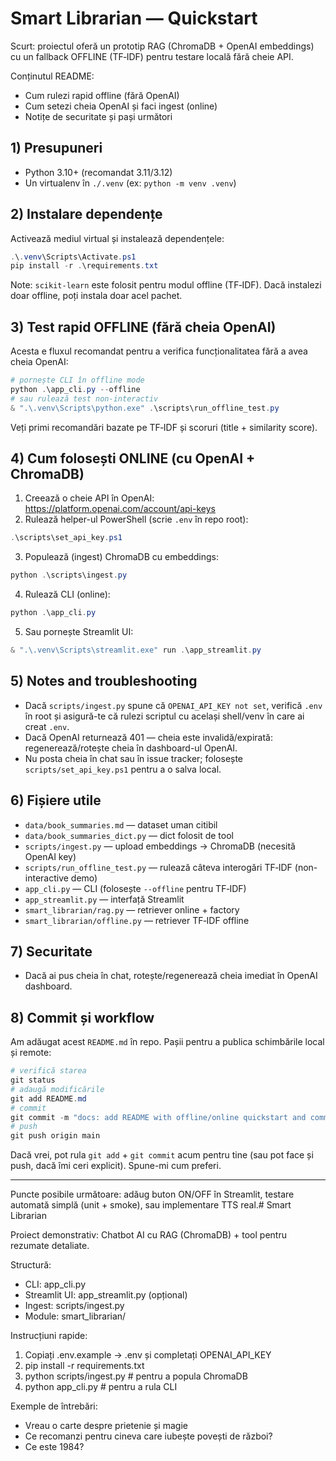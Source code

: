 # Smart Librarian — Quickstart

Scurt: proiectul oferă un prototip RAG (ChromaDB + OpenAI embeddings) cu un fallback OFFLINE (TF‑IDF) pentru testare locală fără cheie API.

Conținutul README:

- Cum rulezi rapid offline (fără OpenAI)
- Cum setezi cheia OpenAI și faci ingest (online)
- Notițe de securitate și pași următori

## 1) Presupuneri
- Python 3.10+ (recomandat 3.11/3.12)
- Un virtualenv în `./.venv` (ex: `python -m venv .venv`)

## 2) Instalare dependențe
Activează mediul virtual și instalează dependențele:

```powershell
.\.venv\Scripts\Activate.ps1
pip install -r .\requirements.txt
```

Note: `scikit-learn` este folosit pentru modul offline (TF‑IDF). Dacă instalezi doar offline, poți instala doar acel pachet.

## 3) Test rapid OFFLINE (fără cheia OpenAI)
Acesta e fluxul recomandat pentru a verifica funcționalitatea fără a avea cheia OpenAI:

```powershell
# pornește CLI în offline mode
python .\app_cli.py --offline
# sau rulează test non-interactiv
& ".\.venv\Scripts\python.exe" .\scripts\run_offline_test.py
```

Veți primi recomandări bazate pe TF‑IDF și scoruri (title + similarity score).

## 4) Cum folosești ONLINE (cu OpenAI + ChromaDB)
1. Creează o cheie API în OpenAI: https://platform.openai.com/account/api-keys
2. Rulează helper-ul PowerShell (scrie `.env` în repo root):

```powershell
.\scripts\set_api_key.ps1
```

3. Populează (ingest) ChromaDB cu embeddings:

```powershell
python .\scripts\ingest.py
```

4. Rulează CLI (online):

```powershell
python .\app_cli.py
```

5. Sau pornește Streamlit UI:

```powershell
& ".\.venv\Scripts\streamlit.exe" run .\app_streamlit.py
```

## 5) Notes and troubleshooting
- Dacă `scripts/ingest.py` spune că `OPENAI_API_KEY not set`, verifică `.env` în root și asigură-te că rulezi scriptul cu același shell/venv în care ai creat `.env`.
- Dacă OpenAI returnează 401 — cheia este invalidă/expirată: regenerează/rotește cheia în dashboard-ul OpenAI.
- Nu posta cheia în chat sau în issue tracker; folosește `scripts/set_api_key.ps1` pentru a o salva local.

## 6) Fișiere utile
- `data/book_summaries.md` — dataset uman citibil
- `data/book_summaries_dict.py` — dict folosit de tool
- `scripts/ingest.py` — upload embeddings -> ChromaDB (necesită OpenAI key)
- `scripts/run_offline_test.py` — rulează câteva interogări TF‑IDF (non-interactive demo)
- `app_cli.py` — CLI (folosește `--offline` pentru TF‑IDF)
- `app_streamlit.py` — interfață Streamlit
- `smart_librarian/rag.py` — retriever online + factory
- `smart_librarian/offline.py` — retriever TF‑IDF offline

## 7) Securitate
- Dacă ai pus cheia în chat, rotește/regenerează cheia imediat în OpenAI dashboard.

## 8) Commit și workflow
Am adăugat acest `README.md` în repo. Pașii pentru a publica schimbările local și remote:

```powershell
# verifică starea
git status
# adaugă modificările
git add README.md
# commit
git commit -m "docs: add README with offline/online quickstart and commands"
# push
git push origin main
```

Dacă vrei, pot rula `git add` + `git commit` acum pentru tine (sau pot face și push, dacă îmi ceri explicit). Spune-mi cum preferi.

---
Puncte posibile următoare: adăug buton ON/OFF în Streamlit, testare automată simplă (unit + smoke), sau implementare TTS real.# Smart Librarian

Proiect demonstrativ: Chatbot AI cu RAG (ChromaDB) + tool pentru rezumate detaliate.

Structură:
- CLI: app_cli.py
- Streamlit UI: app_streamlit.py (opțional)
- Ingest: scripts/ingest.py
- Module: smart_librarian/

Instrucțiuni rapide:
1. Copiați .env.example -> .env și completați OPENAI_API_KEY
2. pip install -r requirements.txt
3. python scripts/ingest.py # pentru a popula ChromaDB
4. python app_cli.py # pentru a rula CLI

Exemple de întrebări:
- Vreau o carte despre prietenie și magie
- Ce recomanzi pentru cineva care iubește povești de război?
- Ce este 1984?
